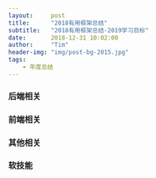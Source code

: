 ```yaml
---
layout:     post
title:      "2018有用框架总结"
subtitle:   "2018有用框架总结-2019学习目标"
date:       2018-12-31 10:02:00
author:     "Tim"
header-img: "img/post-bg-2015.jpg"
tags:
    - 年度总结
---
```


### 后端相关



### 前端相关

### 其他相关


### 软技能

[超级演说家]: http://www.iqiyi.com/a_19rrhb0yyt.html?vfm=2008_aldbd	"超级演说家"



​	

